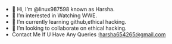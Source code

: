 - 👋 Hi, I’m @linux987598 known as Harsha.
- 👀 I’m interested in Watching WWE.
- 🌱 I’m currently learning github,ethical hacking.
- 💞️ I’m looking to collaborate on ethical hacking.
- Contact Me If U Have Any Queries :harsha654265@gmail.com

<!---
linux987598/linux987598 is a ✨ special ✨ repository because its `README.md` (this file) appears on your GitHub profile.
You can click the Preview link to take a look at your changes.
--->
